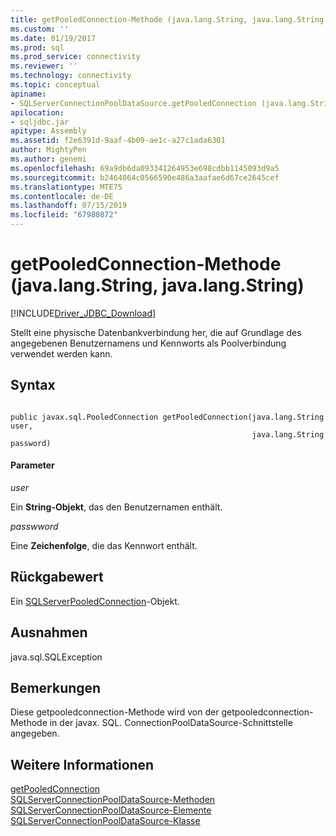 ```yaml
---
title: getPooledConnection-Methode (java.lang.String, java.lang.String) | Microsoft-Dokumentation
ms.custom: ''
ms.date: 01/19/2017
ms.prod: sql
ms.prod_service: connectivity
ms.reviewer: ''
ms.technology: connectivity
ms.topic: conceptual
apiname:
- SQLServerConnectionPoolDataSource.getPooledConnection (java.lang.String, java.lang.String)
apilocation:
- sqljdbc.jar
apitype: Assembly
ms.assetid: f2e6391d-9aaf-4b09-ae1c-a27c1ada6301
author: MightyPen
ms.author: genemi
ms.openlocfilehash: 69a9db6da093341264953e698cdbb1145093d9a5
ms.sourcegitcommit: b2464064c0566590e486a3aafae6d67ce2645cef
ms.translationtype: MTE75
ms.contentlocale: de-DE
ms.lasthandoff: 07/15/2019
ms.locfileid: "67980872"
---
```

# <a name="getpooledconnection-method-javalangstring-javalangstring"></a>getPooledConnection-Methode (java.lang.String, java.lang.String)
[!INCLUDE[Driver_JDBC_Download](../../../includes/driver_jdbc_download.md)]

  Stellt eine physische Datenbankverbindung her, die auf Grundlage des angegebenen Benutzernamens und Kennworts als Poolverbindung verwendet werden kann.  
  
## <a name="syntax"></a>Syntax  
  
```  
  
public javax.sql.PooledConnection getPooledConnection(java.lang.String user,  
                                                      java.lang.String password)  
```  
  
#### <a name="parameters"></a>Parameter  
 *user*  
  
 Ein **String-Objekt**, das den Benutzernamen enthält.  
  
 *passwword*  
  
 Eine **Zeichenfolge**, die das Kennwort enthält.  
  
## <a name="return-value"></a>Rückgabewert  
 Ein [SQLServerPooledConnection](../../../connect/jdbc/reference/sqlserverpooledconnection-class.md)-Objekt.  
  
## <a name="exceptions"></a>Ausnahmen  
 java.sql.SQLException  
  
## <a name="remarks"></a>Bemerkungen  
 Diese getpooledconnection-Methode wird von der getpooledconnection-Methode in der javax. SQL. ConnectionPoolDataSource-Schnittstelle angegeben.  
  
## <a name="see-also"></a>Weitere Informationen  
 [getPooledConnection](../../../connect/jdbc/reference/getpooledconnection-method-sqlserverconnectionpooldatasource.md)   
 [SQLServerConnectionPoolDataSource-Methoden](../../../connect/jdbc/reference/sqlserverconnectionpooldatasource-methods.md)   
 [SQLServerConnectionPoolDataSource-Elemente](../../../connect/jdbc/reference/sqlserverconnectionpooldatasource-members.md)   
 [SQLServerConnectionPoolDataSource-Klasse](../../../connect/jdbc/reference/sqlserverconnectionpooldatasource-class.md)  
  
  
